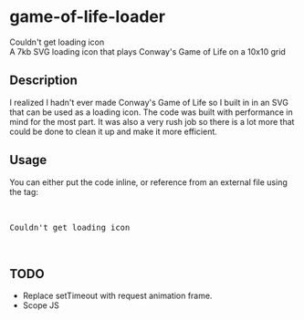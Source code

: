 # game-of-life-loader
  <object data="https://robertpage.github.io/game-of-life-loader/cgl.svg" type="image/svg+xml">
    <div>Couldn't get loading icon</div>
  </object>
A 7kb SVG loading icon that plays Conway's Game of Life on a 10x10 grid

## Description
I realized I hadn't ever made Conway's Game of Life so I built in in an SVG that can be used as a loading icon. The code was built with performance in mind for the most part. It was also a very rush job so there is a lot more that could be done to clean it up and make it more efficient.

## Usage
You can either put the code inline, or reference from an external file using the <object> tag:
<pre>
    <object data="/cgl.min.svg" type="image/svg+xml">
      <div>Couldn't get loading icon</div>
    </object>
</pre>

## TODO
- Replace setTimeout with request animation frame. 
- Scope JS
